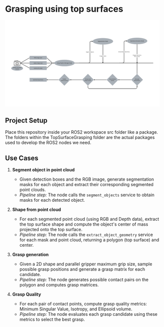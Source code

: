 # Grasping using top surfaces

![Project Architecture](TopGraspingArchiteture.png)

## Project Setup

Place this repository inside your ROS2 workspace src folder like a package. The folders within the TopSurfaceGrasping folder are the actual packages used to develop the ROS2 nodes we need.

## Use Cases

1. **Segment object in point cloud**
    - Given detection boxes and the RGB image, generate segmentation masks for each object and extract their corresponding segmented point clouds.
    - *Pipeline step:* The node calls the `segment_objects` service to obtain masks for each detected object.

1. **Shape from point cloud**
    - For each segmented point cloud (using RGB and Depth data), extract the top surface shape and compute the object's center of mass projected onto the top surface.
    - *Pipeline step:* The node calls the `extract_object_geometry` service for each mask and point cloud, returning a polygon (top surface) and center.

1. **Grasp generation**
    - Given a 2D shape and parallel gripper maximum grip size, sample possible grasp positions and generate a grasp matrix for each candidate.
    - *Pipeline step:* The node generates possible contact pairs on the polygon and computes grasp matrices.

1. **Grasp Quality**
    - For each pair of contact points, compute grasp quality metrics: Minimum Singular Value, Isotropy, and Ellipsoid volume.
    - *Pipeline step:* The node evaluates each grasp candidate using these metrics to select the best grasp.
